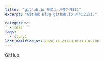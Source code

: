 ```yaml
---
title:  "github.io 블로그 시작하기111"
excerpt: "GitHub Blog github.io 시작12121."

categories:
  - test
tags:
  - story1
last_modified_at: 2020-11-29T08:06:00-05:00
---
```


GitHub
